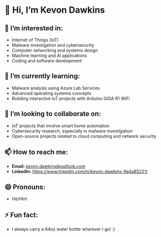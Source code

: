 # 👋 Hi, I’m Kevon Dawkins

## 👀 I’m interested in:
- Internet of Things (IoT)
- Malware investigation and cybersecurity
- Computer networking and systems design
- Machine learning and AI applications
- Coding and software development

## 🌱 I’m currently learning:
- Malware analysis using Azure Lab Services
- Advanced operating systems concepts
- Building interactive IoT projects with Arduino GIGA R1 WiFi

## 💞️ I’m looking to collaborate on:
- IoT projects that involve smart home automation
- Cybersecurity research, especially in malware investigation
- Open-source projects related to cloud computing and network security

## 📫 How to reach me:
- **Email:** kevon.dawkins@outlook.com 
- **LinkedIn:** https://www.linkedin.com/in/kevon-dawkins-9a4a85221/

## 😄 Pronouns:
- He/Him

## ⚡ Fun fact:
- I always carry a 64oz water bottle wherever I go! :)



<!---
KDawTech/KDawTech is a ✨ special ✨ repository because its `README.md` (this file) appears on your GitHub profile.
You can click the Preview link to take a look at your changes.
--->
